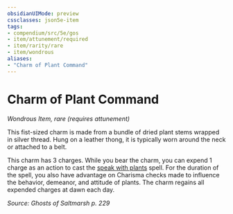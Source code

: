 ```yaml
---
obsidianUIMode: preview
cssclasses: json5e-item
tags:
- compendium/src/5e/gos
- item/attunement/required
- item/rarity/rare
- item/wondrous
aliases: 
- "Charm of Plant Command"
---
```

# Charm of Plant Command
*Wondrous Item, rare (requires attunement)*  


This fist-sized charm is made from a bundle of dried plant stems wrapped in silver thread. Hung on a leather thong, it is typically worn around the neck or attached to a belt.

This charm has 3 charges. While you bear the charm, you can expend 1 charge as an action to cast the [speak with plants](/Systems/5e/spells/speak-with-plants.md) spell. For the duration of the spell, you also have advantage on Charisma checks made to influence the behavior, demeanor, and attitude of plants. The charm regains all expended charges at dawn each day.

*Source: Ghosts of Saltmarsh p. 229*